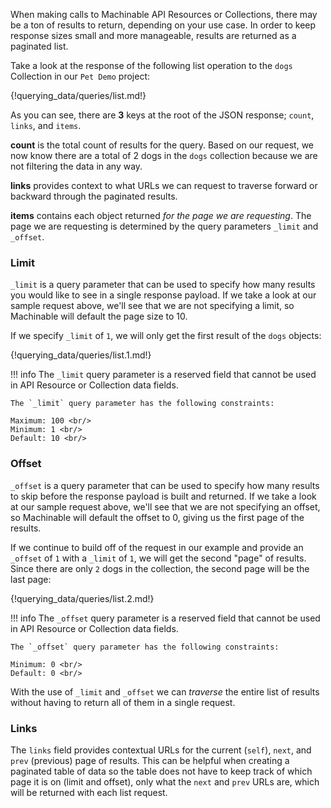 When making calls to Machinable API Resources or Collections, there may be a ton of results to return, depending on your use case. In order to keep response sizes small and more manageable, results are returned as a paginated list.

Take a look at the response of the following list operation to the `dogs` Collection in our `Pet Demo` project:

{!querying_data/queries/list.md!}

As you can see, there are **3** keys at the root of the JSON response; `count`, `links`, and `items`.

**count** is the total count of results for the query. Based on our request, we now know there are a total of 2 dogs in the `dogs` collection because we are not filtering the data in any way.

**links** provides context to what URLs we can request to traverse forward or backward through the paginated results.

**items** contains each object returned _for the page we are requesting_. The page we are requesting is determined by the query parameters `_limit` and `_offset`.

### Limit

`_limit` is a query parameter that can be used to specify how many results you would like to see in a single response payload. If we take a look at our sample request above, we'll see that we are not specifying a limit, so Machinable will default the page size to 10.

If we specify `_limit` of `1`, we will only get the first result of the `dogs` objects:

{!querying_data/queries/list.1.md!}

!!! info
    The `_limit` query parameter is a reserved field that cannot be used in API Resource or Collection data fields.

    The `_limit` query parameter has the following constraints:

    Maximum: 100 <br/>
    Minimum: 1 <br/>
    Default: 10 <br/>

### Offset

`_offset` is a query parameter that can be used to specify how many results to skip before the response payload is built and returned. If we take a look at our sample request above, we'll see that we are not specifying an offset, so Machinable will default the offset to 0, giving us the first page of the results.

If we continue to build off of the request in our example and provide an `_offset` of `1` with a `_limit` of `1`, we will get the second "page" of results. Since there are only `2` dogs in the collection, the second page will be the last page:

{!querying_data/queries/list.2.md!}

!!! info
    The `_offset` query parameter is a reserved field that cannot be used in API Resource or Collection data fields.

    The `_offset` query parameter has the following constraints:

    Minimum: 0 <br/>
    Default: 0 <br/>


With the use of `_limit` and `_offset` we can _traverse_ the entire list of results without having to return all of them in a single request.

### Links

The `links` field provides contextual URLs for the current (`self`), `next`, and `prev` (previous) page of results. This can be helpful when creating a paginated table of data so the table does not have to keep track of which page it is on (limit and offset), only what the `next` and `prev` URLs are, which will be returned with each list request.

<br/>